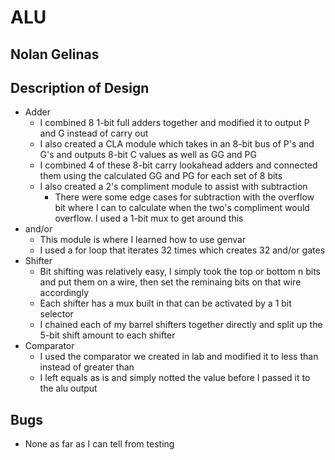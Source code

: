# ALU
## Nolan Gelinas

## Description of Design
- Adder
  - I combined 8 1-bit full adders together and modified it to output P and G instead of carry out
  - I also created a CLA module which takes in an 8-bit bus of P's and G's and outputs 8-bit C values as well as GG and PG
  - I combined 4 of these 8-bit carry lookahead adders and connected them using the calculated GG and PG for each set of 8 bits
  - I also created a 2's compliment module to assist with subtraction
    - There were some edge cases for subtraction with the overflow bit where I can to calculate when the two's compliment would overflow. I used a 1-bit mux to get around this
- and/or
  - This module is where I learned how to use genvar
  - I used a for loop that iterates 32 times which creates 32 and/or gates
- Shifter
  - Bit shifting was relatively easy, I simply took the top or bottom n bits and put them on a wire, then set the reminaing bits on that wire accordingly
  - Each shifter has a mux built in that can be activated by a 1 bit selector
  - I chained each of my barrel shifters together directly and split up the 5-bit shift amount to each shifter
- Comparator
  - I used the comparator we created in lab and modified it to less than instead of greater than
  - I left equals as is and simply notted the value before I passed it to the alu output
## Bugs
- None as far as I can tell from testing
